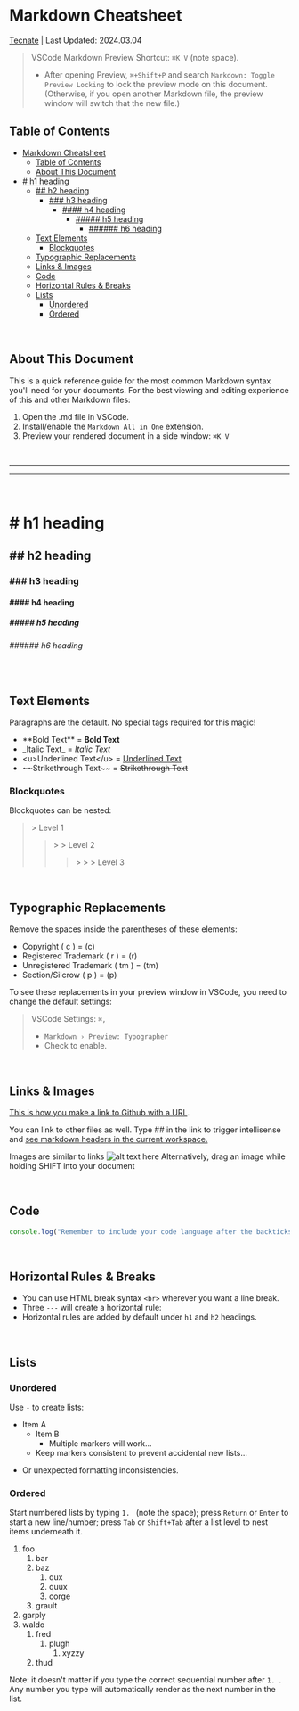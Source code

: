 # Markdown Cheatsheet

<a href="https://tecnate.dev" target="_blank" rel="author">Tecnate</a> | Last Updated: 2024.03.04

> VSCode Markdown Preview Shortcut: `⌘K V` (note space).
>
> -   After opening Preview, `⌘+Shift+P` and search `Markdown: Toggle Preview Locking` to lock the preview mode on this document. (Otherwise, if you open another Markdown file, the preview window will switch that the new file.)

## Table of Contents

-   [Markdown Cheatsheet](#markdown-cheatsheet)
    -   [Table of Contents](#table-of-contents)
    -   [About This Document](#about-this-document)
-   [# h1 heading](#-h1-heading)
    -   [## h2 heading](#-h2-heading)
        -   [### h3 heading](#-h3-heading)
            -   [#### h4 heading](#-h4-heading)
                -   [##### h5 heading](#-h5-heading)
                    -   [###### h6 heading](#-h6-heading)
    -   [Text Elements](#text-elements)
        -   [Blockquotes](#blockquotes)
    -   [Typographic Replacements](#typographic-replacements)
    -   [Links \& Images](#links--images)
    -   [Code](#code)
    -   [Horizontal Rules \& Breaks](#horizontal-rules--breaks)
    -   [Lists](#lists)
        -   [Unordered](#unordered)
        -   [Ordered](#ordered)

<br>

## About This Document

This is a quick reference guide for the most common Markdown syntax you'll need for your documents. For the best viewing and editing experience of this and other Markdown files:

1. Open the .md file in VSCode.
2. Install/enable the `Markdown All in One` extension.
3. Preview your rendered document in a side window: `⌘K V`

<br>

---

---

<br>

# \# h1 heading

## \## h2 heading

### \### h3 heading

#### \#### h4 heading

##### \##### h5 heading

###### \###### h6 heading

<br>

## Text Elements

Paragraphs are the default. No special tags required for this magic!

-   \*\*Bold Text\*\* = **Bold Text**
-   \_Italic Text\_ = _Italic Text_
-   \<u>Underlined Text\</u> = <u>Underlined Text</u>
-   \~~Strikethrough Text\~~ = ~~Strikethrough Text~~

### Blockquotes

Blockquotes can be nested:

> \> Level 1
>
> > \> > Level 2
> >
> > > \> > > Level 3

<br>

## Typographic Replacements

Remove the spaces inside the parentheses of these elements:

-   Copyright ( c ) = (c)
-   Registered Trademark ( r ) = (r)
-   Unregistered Trademark ( tm ) = (tm)
-   Section/Silcrow ( p ) = (p)

To see these replacements in your preview window in VSCode, you need to change the default settings:

> VSCode Settings: `⌘,`
>
> -   `Markdown › Preview: Typographer`
> -   Check to enable.

<br>

## Links & Images

[This is how you make a link to Github with a URL](https://github.com).

You can link to other files as well. Type ## in the link to trigger intellisense and [see markdown headers in the current workspace.](##...)

Images are similar to links ![alt text here](https://pixabay.com/images/download/water-lily-3784022_640.jpg "Title text here")
Alternatively, drag an image while holding SHIFT into your document

<br>

## Code

```js
console.log("Remember to include your code language after the backticks above.");
```

<br>

## Horizontal Rules & Breaks

-   You can use HTML break syntax `<br>` wherever you want a line break.
-   Three `---` will create a horizontal rule:
-   Horizontal rules are added by default under `h1` and `h2` headings.

<br>

## Lists

### Unordered

Use `-` to create lists:

-   Item A
    -   Item B
        -   Multiple markers will work...
    *   Keep markers consistent to prevent accidental new lists...

*   Or unexpected formatting inconsistencies.

### Ordered

Start numbered lists by typing `1. ` (note the space); press `Return` or `Enter` to start a new line/number; press `Tab` or `Shift+Tab` after a list level to nest items underneath it.

1. foo
    1. bar
    2. baz
        1. qux
        2. quux
        3. corge
    3. grault
2. garply
3. waldo
    1. fred
        1. plugh
            1. xyzzy
    2. thud

Note: it doesn't matter if you type the correct sequential number after `1. `. Any number you type will automatically render as the next number in the list.

